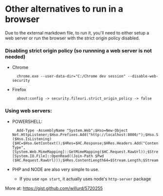 # Other alternatives to run in a browser

Due to the external markdown file, to run it, you'll need to either setup a web server or run the browser with the strict origin policy disabled.

### Disabling strict origin policy (so runnning a web server is not needed)

- Chrome

        chrome.exe --user-data-dir="C:/Chrome dev session" --disable-web-security

- Firefox

        about:config -> security.fileuri.strict_origin_policy -> false


### Using web servers:

- POWERSHELL:

        Add-Type -AssemblyName "System.Web";$Hso=New-Object Net.HttpListener;$Hso.Prefixes.Add("http://localhost:8000/");$Hso.Start();While ($Hso.IsListening){$HC=$Hso.GetContext();$HRes=$HC.Response;$HRes.Headers.Add("Content-Type",[System.Web.MimeMapping]::GetMimeMapping($HC.Request.RawUrl));$Stream=[System.IO.File]::OpenRead((Join-Path $Pwd ($HC.Request.RawUrl)));$HRes.ContentLength64=$Stream.Length;$Stream.CopyTo($HRes.OutputStream);$Stream.Close();$HRes.Close()};$Hso.Stop()

- PHP and NODE are also very simple to use.
 	- If you use `npm start`, it actually uses node's `http-server` package

More at: https://gist.github.com/willurd/5720255